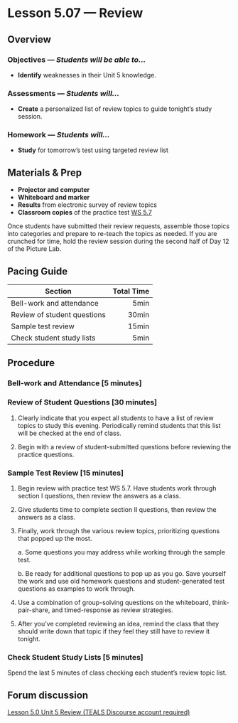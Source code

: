 Lesson 5.07 — Review
====================================================================================================

Overview
--------
### Objectives — _Students will be able to…_
- **Identify** weaknesses in their Unit 5 knowledge.

### Assessments — _Students will…_
- **Create** a personalized list of review topics to guide tonight’s study session.

### Homework — _Students will…_
- **Study** for tomorrow’s test using targeted review list


Materials & Prep
----------------
- **Projector and computer**
- **Whiteboard and marker**
- **Results** from electronic survey of review topics
- **Classroom copies** of the practice test [WS 5.7]

Once students have submitted their review requests, assemble those topics into categories and
prepare to re-teach the topics as needed. If you are crunched for time, hold the review session
during the second half of Day 12 of the Picture Lab.


Pacing Guide
------------
| Section                     | Total Time |
|-----------------------------|-----------:|
| Bell-work and attendance    |       5min |
| Review of student questions |      30min |
| Sample test review          |      15min |
| Check student study lists   |       5min |


Procedure
---------

### Bell-work and Attendance \[5 minutes\]

### Review of Student Questions \[30 minutes\]
1. Clearly indicate that you expect all students to have a list of review topics to study this
   evening. Periodically remind students that this list will be checked at the end of class.

2. Begin with a review of student-submitted questions before reviewing the practice questions.

### Sample Test Review \[15 minutes\]

1. Begin review with practice test WS 5.7. Have students work through section I questions, then
   review the answers as a class.

2. Give students time to complete section II questions, then review the answers as a class.

3. Finally, work through the various review topics, prioritizing questions that popped up the most.

   a. Some questions you may address while working through the sample test.

   b. Be ready for additional questions to pop up as you go. Save yourself the work and use old
      homework questions and student-generated test questions as examples to work through.

4. Use a combination of group-solving questions on the whiteboard, think-pair-share, and
   timed-response as review strategies.

5. After you’ve completed reviewing an idea, remind the class that they should write down that topic
   if they feel they still have to review it tonight.

### Check Student Study Lists \[5 minutes\]
Spend the last 5 minutes of class checking each student’s review topic list.


Forum discussion
----------------
[Lesson 5.0 Unit 5 Review (TEALS Discourse account required)](http://tealsk12.trydiscourse.com/c/unit-5/5-07-review)


[WS 5.7]:   https://raw.githubusercontent.com/TEALSK12/apcsa/master/curriculum/Unit5/WS%205.7.docx
